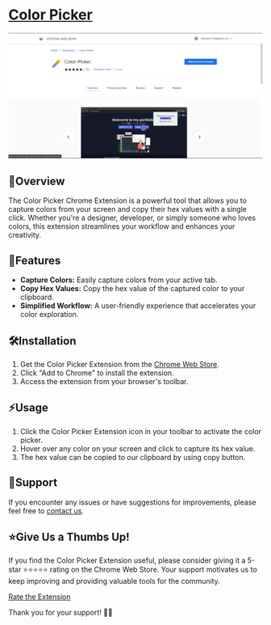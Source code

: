 # [Color Picker](https://chrome.google.com/webstore/detail/color-picker/odlceielnakdomibdflildnbfllnjmgk/overview?hl=en-GB&authuser=0)

![Color Picker Extension](./assets/live-Screenshot.png)

## 📌Overview

The Color Picker Chrome Extension is a powerful tool that allows you to capture colors from your screen and copy their hex values with a single click. Whether you're a designer, developer, or simply someone who loves colors, this extension streamlines your workflow and enhances your creativity.

## 🙌Features

-   **Capture Colors:** Easily capture colors from your active tab.
-   **Copy Hex Values:** Copy the hex value of the captured color to your clipboard.
-   **Simplified Workflow:** A user-friendly experience that accelerates your color exploration.

## 🛠️Installation

1. Get the Color Picker Extension from the [Chrome Web Store](https://chrome.google.com/webstore/detail/color-picker/odlceielnakdomibdflildnbfllnjmgk/overview?hl=en-GB&authuser=0).
2. Click "Add to Chrome" to install the extension.
3. Access the extension from your browser's toolbar.

## ⚡Usage

1. Click the Color Picker Extension icon in your toolbar to activate the color picker.
2. Hover over any color on your screen and click to capture its hex value.
3. The hex value can be copied to our clipboard by using copy button.

## 🙏Support

If you encounter any issues or have suggestions for improvements, please feel free to [contact us](mailto:adityapal1409@gmail.com).

## ⭐Give Us a Thumbs Up!

If you find the Color Picker Extension useful, please consider giving it a 5-star ⭐⭐⭐⭐⭐ rating on the Chrome Web Store. Your support motivates us to keep improving and providing valuable tools for the community.

[Rate the Extension](https://chrome.google.com/webstore/detail/color-picker/odlceielnakdomibdflildnbfllnjmgk/reviews?hl=en-GB)

Thank you for your support! 🙌🎉
